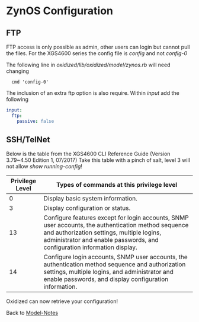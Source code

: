 ZynOS Configuration
===================

## FTP

FTP access is only possible as admin, other users can login but cannot pull the files.
For the XGS4600 series the config file is _config_ and not _config-0_

The following line in _oxidized/lib/oxidized/model/zynos.rb_ will need changing

```text
  cmd 'config-0'
```

The inclusion of an extra ftp option is also require. Within _input_ add the following

```yaml
input:
  ftp:
    passive: false
```


## SSH/TelNet

Below is the table from the XGS4600 CLI Reference Guide (Version 3.79~4.50 Edition 1, 07/2017)
Take this table with a pinch of salt, level 3 will not allow _show running-config_!

Privilege Level | Types of commands at this privilege level
----------------|-------------------------------------------
0|Display basic system information.
3|Display configuration or status.
13|Configure features except for login accounts, SNMP user accounts, the authentication method sequence and authorization settings, multiple logins, administrator and enable passwords, and configuration information display.
14|Configure login accounts, SNMP user accounts, the authentication method sequence and authorization settings, multiple logins, and administrator and enable passwords, and display configuration information.


Oxidized can now retrieve your configuration!

Back to [Model-Notes](README.md)
